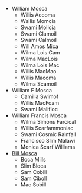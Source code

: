 - William Mosca
    - Willis Accoma
    - Wallis Momcia
    - Swami Mollcia
    - Swami Clamoil
    - Swami Calmoil
    - Will Amos Mica
    - Wilma Lois Cam
    - Wilma MacLois
    - Wilma Lois Mac
    - Willis MacMao
    - Willis Macoma
    - Wilma Scamoil
- William F Mosca
    - Camilla Swimof
    - Willis MacFoam
    - Swami Malifloc
- William Francis Mosca
    - Wilma Simons Farcical
    - Willis Scarfammoniac
    - Swami Cosmic Rainfall
    - Francisco Slim Malawi
    - Monica Scarf Williams
- [Bill Mosca]([[me]])
    - Boca Mills
    - Slim Bloca
    - Sam Cobill
    - Sam Ciboll
    - Mac Sobill
